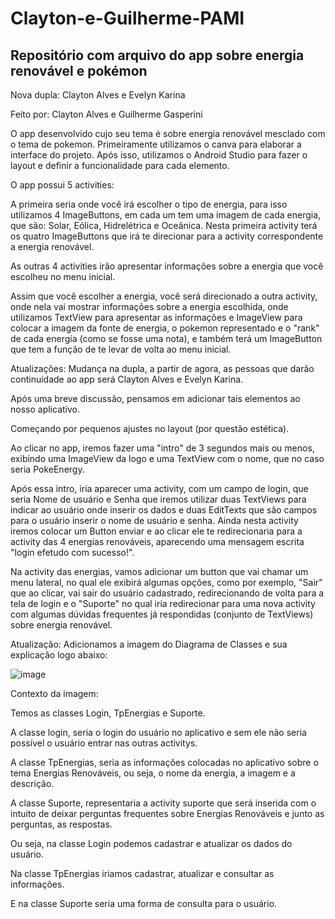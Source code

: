 # Clayton-e-Guilherme-PAMI
## Repositório com arquivo do app sobre energia renovável e pokémon

Nova dupla: Clayton Alves e Evelyn Karina

Feito por: Clayton Alves e Guilherme Gasperini

O app desenvolvido cujo seu tema é sobre energia renovável mesclado com o tema de pokemon.
Primeiramente utilizamos o canva para elaborar a interface do projeto.
Após isso, utilizamos o Android Studio para fazer o layout e definir a funcionalidade para cada elemento.

O app possui 5 activities:

A primeira seria onde você irá escolher o tipo de energia, para isso utilizamos 4 ImageButtons, em cada um tem uma imagem de cada energia, que são: Solar, Eólica, Hidrelétrica e Oceânica. Nesta primeira activity terá os quatro ImageButtons que irá te direcionar para a activity correspondente a energia renovável.

As outras 4 activities irão apresentar informações sobre a energia que você escolheu no menu inicial.

Assim que você escolher a energia, você será direcionado a outra activity, onde nela vai mostrar informações sobre a energia escolhida, onde utilizamos TextView para apresentar as informações e ImageView para colocar a imagem da fonte de energia, o pokemon representado e o "rank" de cada energia (como se fosse uma nota), e também terá um ImageButton que tem a função de te levar de volta ao menu inicial.

Atualizações:
Mudança na dupla, a partir de agora, as pessoas que darão continuidade ao app será Clayton Alves e Evelyn Karina.

Após uma breve discussão, pensamos em adicionar tais elementos ao nosso aplicativo.

Começando por pequenos ajustes no layout (por questão estética).

Ao clicar no app, iremos fazer uma "intro" de 3 segundos mais ou menos, exibindo uma ImageView da logo e uma TextView com o nome, que no caso seria PokeEnergy.

Após essa intro, iria aparecer uma activity, com um campo de login, que seria Nome de usuário e Senha que iremos utilizar duas TextViews para indicar ao usuário onde inserir os dados e duas EditTexts que são campos para o usuário inserir o nome de usuário e senha. Ainda nesta activity iremos colocar um Button enviar e ao clicar ele te  redirecionaria para a activity das 4 energias renováveis, aparecendo uma mensagem escrita "login efetudo com sucesso!".

Na activity das energias, vamos adicionar um button que vai chamar um menu lateral, no qual ele exibirá algumas opções, como por exemplo, "Sair" que ao clicar,  vai sair do usuário cadastrado, redirecionando de volta para a tela de login e o "Suporte" no qual iria redirecionar para uma nova activity com algumas dúvidas frequentes já respondidas (conjunto de TextViews) sobre energia renovável.

Atualização:
Adicionamos a imagem do Diagrama de Classes e sua explicação logo abaixo:

![image](https://github.com/ClaytonalvesSs/Clayton-e-Guilherme-PAMI/assets/128047894/03b8c823-3109-448d-8dcf-598121899b4d)

Contexto da imagem:

Temos as classes Login, TpEnergias e Suporte. 

A classe login, seria o login do usuário no aplicativo e sem ele não seria possível o usuário entrar nas outras activitys.  

A classe TpEnergias, seria as informações colocadas no aplicativo sobre o tema Energias Renováveis, ou seja, o nome da energia, a imagem e a descrição. 

A classe Suporte, representaria a activity suporte que será inserida com o intuito de deixar perguntas frequentes sobre Energias Renováveis e junto as perguntas, as respostas. 

Ou seja, na classe Login podemos cadastrar e atualizar os dados do usuário. 

Na classe TpEnergias iriamos cadastrar, atualizar e consultar as informações. 

E na classe Suporte seria uma forma de consulta para o usuário.
